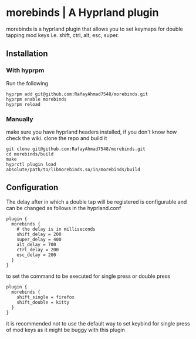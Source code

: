 # morebinds | A Hyprland plugin
morebinds is a hyprland plugin that allows you to set keymaps for double tapping mod keys i.e. shift, ctrl, alt, esc, super. 
## Installation
### With hyprpm
Run the following
```
hyprpm add git@github.com:RafayAhmad7548/morebinds.git
hyprpm enable morebinds
hyprpm reload
```
### Manually
make sure you have hyprland headers installed, if you don't know how check the wiki.
clone the repo and build it
```
git clone git@github.com:RafayAhmad7548/morebinds.git
cd morebinds/build
make
hyprctl plugin load absolute/path/to/libmorebinds.so/in/morebinds/build
```
## Configuration
The delay after in which a double tap will be registered is configurable and can be changed as follows in the hyprland.conf
```
plugin {
  morebinds {
    # the delay is in milliseconds
    shift_delay = 200
    super_delay = 400
    alt_delay = 700
    ctrl_delay = 200
    esc_delay = 200
  }
}
```
to set the command to be executed for single press or double press
```
plugin {
  morebinds {
    shift_single = firefox
    shift_double = kitty
  }
}
```
it is recommended not to use the default way to set keybind for single press of mod keys as it might be buggy with this plugin
